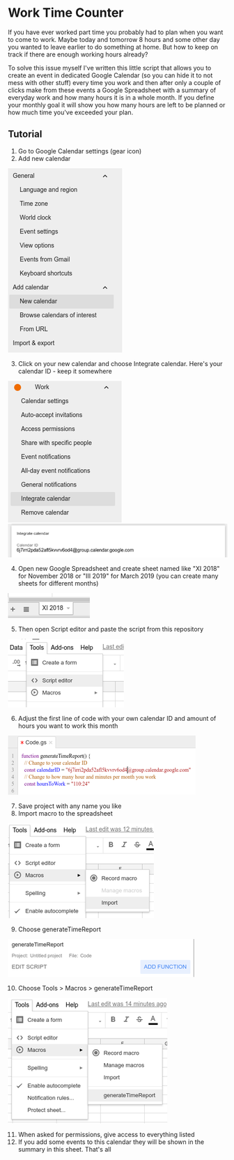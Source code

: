 # Work Time Counter

If you have ever worked part time you probably had to plan when you want to come to work. Maybe today and tomorrow 8 hours and some other day you wanted to leave earlier to do something at home. But how to keep on track if there are enough working hours already?

To solve this issue myself I've written this little script that allows you to create an event in dedicated Google Calendar (so you can hide it to not mess with other stuff) every time you work and then after only a couple of clicks make from these events a Google Spreadsheet with a summary of everyday work and how many hours it is in a whole month. If you define your monthly goal it will show you how many hours are left to be planned or how much time you've exceeded your plan.

## Tutorial
1. Go to Google Calendar settings (gear icon)
2. Add new calendar

![](https://raw.githubusercontent.com/demba003/WorkTimeCounter/master/images/newCalendar.png)

3. Click on your new calendar and choose Integrate calendar. Here's your calendar ID - keep it somewhere

![](https://raw.githubusercontent.com/demba003/WorkTimeCounter/master/images/integrate.png)
![](https://raw.githubusercontent.com/demba003/WorkTimeCounter/master/images/calendarId.png)

4. Open new Google Spreadsheet and create sheet named like "XI 2018" for November 2018 or "III 2019" for March 2019 (you can create many sheets for different months)

![](https://raw.githubusercontent.com/demba003/WorkTimeCounter/master/images/sheet.png)

5. Then open Script editor and paste the script from this repository

![](https://raw.githubusercontent.com/demba003/WorkTimeCounter/master/images/scriptEditorOpening.png)

6. Adjust the first line of code with your own calendar ID and amount of hours you want to work this month

![](https://raw.githubusercontent.com/demba003/WorkTimeCounter/master/images/enterCalendarId.png)

7. Save project with any name you like
8. Import macro to the spreadsheet

![](https://raw.githubusercontent.com/demba003/WorkTimeCounter/master/images/importMacro.png)

9. Choose generateTimeReport

![](https://raw.githubusercontent.com/demba003/WorkTimeCounter/master/images/addFunction.png)

10. Choose Tools > Macros > generateTimeReport

![](https://raw.githubusercontent.com/demba003/WorkTimeCounter/master/images/generate.png)

11. When asked for permissions, give access to everything listed
12. If you add some events to this calendar they will be shown in the summary in this sheet. That's all
